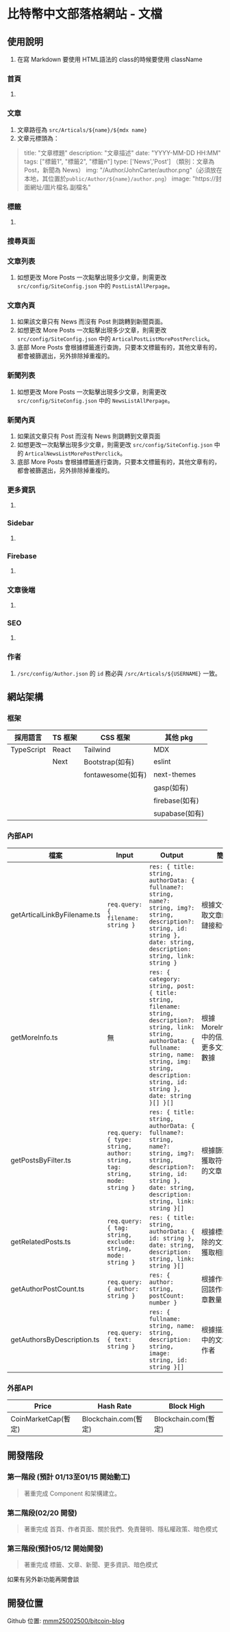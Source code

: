 # 比特幣中文部落格網站 - 文檔

## 使用說明
1. 在寫 Markdown 要使用 HTML語法的 class的時候要使用 className
### 首頁
1. 
### 文章
1. 文章路徑為 `src/Articals/${name}/${mdx name}`
2. 文章元標頭為：
> title: "文章標題"
> description: "文章描述"
> date: "YYYY-MM-DD HH:MM"
> tags: ["標籤1", "標籤2", "標籤n"]
> type: ['News','Post'] （類別：文章為Post，新聞為 News）
> img: "/Author/JohnCarter/author.png"（必須放在本地，其位置於`public/Author/${name}/author.png`）
> image: "https://封面網址/圖片檔名.副檔名"

### 標籤
1. 
### 搜尋頁面
### 文章列表
1. 如想更改 More Posts 一次點擊出現多少文章，則需更改 `src/config/SiteConfig.json` 中的 `PostListAllPerpage`。
### 文章內頁
1. 如果該文章只有 News 而沒有 Post 則跳轉到新聞頁面。
2. 如想更改 More Posts 一次點擊出現多少文章，則需更改 `src/config/SiteConfig.json` 中的 `ArticalPostListMorePostPerclick`。
3. 底部 More Posts 會根據標籤進行查詢，只要本文標籤有的，其他文章有的，都會被篩選出，另外排除掉重複的。
### 新聞列表
1. 如想更改 More Posts 一次點擊出現多少文章，則需更改 `src/config/SiteConfig.json` 中的 `NewsListAllPerpage`。
### 新聞內頁
1. 如果該文章只有 Post 而沒有 News 則跳轉到文章頁面
2. 如想更改一次點擊出現多少文章，則需更改 `src/config/SiteConfig.json` 中的 `ArticalNewsListMorePostPerclick`。
3. 底部 More Posts 會根據標籤進行查詢，只要本文標籤有的，其他文章有的，都會被篩選出，另外排除掉重複的。
### 更多資訊
1. 
### Sidebar
1. 
### Firebase
1. 
### 文章後端
1. 
### SEO
1. 
### 作者
1. `/src/config/Author.json` 的 `id` 務必與 `/src/Articals/${USERNAME}` 一致。

## 網站架構

### 框架
| 採用語言 | TS 框架 | CSS 框架 | 其他 pkg |
| ------- | ------- | ------- | ------- |
| TypeScript | React | Tailwind | MDX |
|  | Next | Bootstrap(如有) | eslint |
|  |  | fontawesome(如有) | next-themes |
|  |  |  | gasp(如有) |
|  |  |  | firebase(如有) |
|  |  |  | supabase(如有) |

### 內部API
| 檔案 | Input | Output | 簡介 |
| --- | --- | --- | --- |
| getArticalLinkByFilename.ts | `req.query: { filename: string }` | `res: { title: string, authorData: { fullname?: string, name?: string, img?: string, description?: string, id: string }, date: string, description: string, link: string }` | 根據文件名獲取文章的相關鏈接和信息 |
| getMoreInfo.ts | 無 | `res: { category: string, post: { title: string, filename: string, description?: string, link: string, authorData: { fullname: string, name: string, img: string, description: string, id: string }, date: string }[] }[]` | 根據 MoreInfo.json 中的信息獲取更多文章的元數據 |
| getPostsByFilter.ts | `req.query: { type: string, author: string, tag: string, mode: string }` | `res: { title: string, authorData: { fullname?: string, name?: string, img?: string, description?: string, id: string }, date: string, description: string, link: string }[]` | 根據篩選條件獲取符合條件的文章 |
| getRelatedPosts.ts | `req.query: { tag: string, exclude: string, mode: string }` | `res: { title: string, authorData: { id: string }, date: string, description: string, link: string }[]` | 根據標籤和排除的文章 ID 獲取相關文章 |
| getAuthorPostCount.ts | `req.query: { author: string }` | `res: { author: string, postCount: number }` | 根據作者ID返回該作者的文章數量 |
| getAuthorsByDescription.ts | `req.query: { text: string }` | `res: { fullname: string, name: string, description: string, image: string, id: string }[]` | 根據描述字段中的文本篩選作者 |



### 外部API
| Price | Hash Rate | Block High |
| -------- | -------- | -------- |
| CoinMarketCap(暫定) | Blockchain.com(暫定) | Blockchain.com(暫定) |


## 開發階段
### 第一階段 (預計 01/13至01/15 開始動工)
> 著重完成 Component 和架構建立。

### 第二階段(02/20 開發)
> 著重完成 首頁、作者頁面、關於我們、免責聲明、隱私權政策、暗色模式

### 第三階段(預計05/12 開始開發)
> 著重完成 標籤、文章、新聞、更多資訊、暗色模式

如果有另外新功能再開會談

## 開發位置
Github 位置: [mmm25002500/bitcoin-blog](https://github.com/mmm25002500/bitcoin-blog)